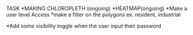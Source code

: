 TASK
*MAKING CHLOROPLETH (ongoing)
*HEATMAP(ongoing)
*Make a user level Access
*make a filter on the polygons ex. resident, industrial

*Add some visibility toggle when the user input their password
